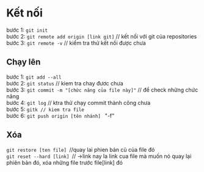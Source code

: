 # Kết nối

bước 1: `git init`  
bước 2: `git remote add origin [link git]` // kết nối với git của repositories  
bước 3: `git remote -v` // kiểm tra thử kết nối được chưa  

## Chạy lên

bước 1: `git add --all`  
bước 2: `git status` // kiem tra chay đươc chưa  
bước 3: `git commit -m "[chức năng của file này]"` // để check những chức năng  
bước 4:  `git log` // ktra thử chạy commit thành công chưa  
bước 5: `gitk // kiem tra file`  
bước 6: `git push origin [tên nhánh] ` "-f"  

## Xóa 
`git restore [ten file] `//quay lai phien bản cũ của file đó  
`git reset --hard [link] `// ->link nay la link cua file mà muốn nó quay lại phiên bản đó, xóa những file trước file[link] đó


